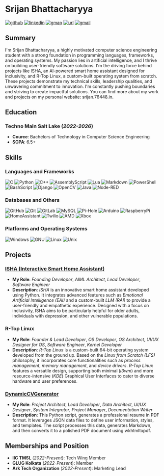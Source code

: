 # Srijan Bhattacharyya

[![github](https://img.shields.io/badge/GitHub-100000?style=plastic&logo=github&logoColor=white)](https://github.com/srijan-76448)
[![linkedin](https://img.shields.io/badge/LinkedIn-%230077B5.svg?style=plastic&logo=linkedin&logoColor=white)](https://www.linkedin.com/in/srijan76448/)
[![gmap](https://img.shields.io/badge/Google%20Maps-%23343a31.svg?style=plastic&logo=google-maps&logoColor=white)](https://maps.app.goo.gl/b4eGEH8mBk1Cd837A)
[![url](https://img.shields.io/badge/URL-%23000000.svg?style=plastic&logo=URL&logoColor=white)](https://srijan.76448.in)
[![gmail](https://img.shields.io/badge/Gmail-D14836?style=plastic&logo=gmail&logoColor=white)](mailto:srijan.76448@gmail.com)

## Summary
I'm Srijan Bhattacharyya, a highly motivated computer science engineering student with a strong foundation in programming languages, frameworks, and operating systems. My passion lies in artificial intelligence, and I thrive on building user-friendly software solutions. I'm the driving force behind projects like ISHA, an AI-powered smart home assistant designed for inclusivity, and R-Top Linux, a custom-built operating system from scratch. These projects demonstrate my technical skills, leadership qualities, and unwavering commitment to innovation. I'm constantly pushing boundaries and striving to create impactful solutions. You can find more about my work and projects on my personal website: srijan.76448.in.

## Education
### Techno Main Salt Lake (*2022-2026*)
- **Cource**: Bachelors of Technology in Computer Science Engineering
- **SGPA**: 6.5+

## Skills
### Languages and Frameworks
![C](https://img.shields.io/badge/C-00599C.svg?style=plastic&logo=c&logoColor=white)
![Python](https://img.shields.io/badge/Python-3670A0.svg?style=plastic&logo=python&logoColor=ffdd54)
![C++](https://img.shields.io/badge/C++-00599C.svg?style=plastic&logo=c%2B%2B&logoColor=white)
![AssemblyScript](https://img.shields.io/badge/assembly%20script-%23000000.svg?style=plastic&logo=assemblyscript&logoColor=white)
![Lua](https://img.shields.io/badge/Lua-2C2D72.svg?style=plastic&logo=lua&logoColor=white)
![Markdown](https://img.shields.io/badge/markdown-%23000000.svg?style=plastic&logo=markdown&logoColor=white)
![PowerShell](https://img.shields.io/badge/PowerShell-%235391FE.svg?style=plastic&logo=powershell&logoColor=white)
![BashScript](https://img.shields.io/badge/Bash-4A86E8.svg?style=plastic&logo=bash&logoColor=white)
![Django](https://img.shields.io/badge/django-%23092E20.svg?style=plastic&logo=django&logoColor=white)
![OpenCV](https://img.shields.io/badge/OpenCV-5C3EE8.svg?style=plastic&logo=opencv&logoColor=white)
![Java](https://img.shields.io/badge/Java-ED8B00.svg?style=plastic&logo=java&logoColor=white)
![Node-RED](https://img.shields.io/badge/Node--RED-ff0000.svg?style=plastic&logo=node-red&logoColor=white)

### Databases and Others
![GitHub](https://img.shields.io/badge/GitHub-181717.svg?style=plastic&logo=github&logoColor=white)
![Git](https://img.shields.io/badge/Git-F05032.svg?style=plastic&logo=git&logoColor=white)
![GitLab](https://img.shields.io/badge/GitLab-FC6D26.svg?style=plastic&logo=gitlab&logoColor=white)
![MySQL](https://img.shields.io/badge/MySQL-%234A7DA4.svg?style=plastic&logo=mysql&logoColor=white)
![Pi-Hole](https://img.shields.io/badge/pihole-%2396060C.svg?style=plastic&logo=pi-hole&logoColor=white)
![Arduino](https://img.shields.io/badge/Arduino-00979D.svg?style=plastic&logo=arduino&logoColor=white)
![RaspberryPi](https://img.shields.io/badge/-Raspberry_Pi-C51A4A?style=plastic&logo=Raspberry-Pi)
![HomeAssistant](https://img.shields.io/badge/Home%20Assistant-41BDF5.svg?style=plastic&logo=home-assistant&logoColor=white)
![Twilio](https://img.shields.io/badge/Twilio-FFA500.svg?style=plastic&logo=twilio&logoColor=white)
![AMD](https://img.shields.io/badge/AMD-ED1C24.svg?style=plastic&logo=amd&logoColor=white)
![Xbox](https://img.shields.io/badge/Xbox-107C10.svg?style=plastic&logo=xbox&logoColor=white)

### Platforms and Operating Systems
![Windows](https://img.shields.io/badge/Windows-0078D6?style=plastic&logo=windows&logoColor=white)
![GNU](https://img.shields.io/badge/GNU-fff?style=plastic&logo=gnu&logoColor=000000)
![Linux](https://img.shields.io/badge/Linux-FFCC00?style=plastic&logo=linux&logoColor=2F3033)
![Unix](https://img.shields.io/badge/Unix-fff?style=plastic&logo=unix&logoColor=black)

## Projects
### [ISHA (Interactive Smart Home Assistant)](https://github.com/srijan-76448/ISHA)
- **My Role**: *Founding Developer*, *AIML Architect*, *Lead Developer*, *Software Engineer*
- **Description**: *ISHA* is an innovative smart home assistant developed using Python. It integrates advanced features such as *Emotional Artificial Intelligence (EAI)* and a custom-built *LLM (RAI)* to provide a user-friendly and empathetic experience. Designed with a focus on inclusivity, ISHA aims to be particularly helpful for older adults, individuals with depression, and other vulnerable populations.

### R-Top Linux
- **My Role**: *Founder & Lead Developer*, *OS Developer*, *OS Architect*, *UI/UX Designer for OS*, *Software Engineer*, *Kernel Developer*
- **Description**: *R-Top Linux* is a custom-built 64-bit operating system developed from the ground up. Based on the *Linux from Scratch (LFS)* philosophy, it incorporates core functionalities such as *process management*, *memory management*, and *device drivers*. *R-Top Linux* features a versatile design, supporting both minimal (*i3wm*) and more resource-intensive (*KDE*) Graphical User Interfaces to cater to diverse hardware and user preferences.

### [DynamicCVGenerator](https://github.com/srijan-76448/DynamicCVGenerator)
- **My Role**: *Project Architect*, *Lead Developer*, *Data Architect*, *UI/UX Designer*, *System Integrator*, *Project Manager*, *Documentation Writer*
- **Description**: This Python script, generates a professional resume in PDF format. It leverages JSON data files to define user information, styles, and templates. The script processes this data, generates Markdown, and then converts it to a polished PDF document using wkhtmltopdf.

## Memberships and Position
- **IIC TMSL** (*2022-Present*): Tech Wing Member
- **GLUG Kolkata** (*2022-Present*): Member
- **Ark Tech Organization** (*2022-Present*): Marketing Lead
